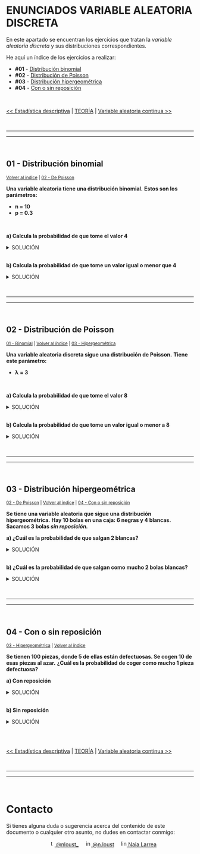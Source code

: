 # ENUNCIADOS VARIABLE ALEATORIA DISCRETA

En este apartado se encuentran los ejercicios que tratan la *variable aleatoria discreta* y sus distribuciones correspondientes.

<p id=indice>He aquí un índice de los ejercicios a realizar:</p>

* **#01** - [Distribución binomial](#01---distribución-binomial)
* **#02** - [Distribución de Poisson](#02---distribución-de-poisson)
* **#03** - [Distribución hipergeométrica](#03---distribución-hipergeométrica)
* **#04** - [Con o sin reposición](#04---con-o-sin-reposición)

<br>

[<< Estadística descriptiva](../02-estadistica-descriptiva/README.md#enunciados-estadística-descriptiva) | [TEORÍA](../../TEORIA) | [Variable aleatoria continua >>](../04-variable-aleatoria-continua)


<br><hr>
<hr><br>


## 01 - Distribución binomial

<sub>[Volver al índice](#indice) | [02 - De Poisson](#02---distribución-de-poisson)</sub>

**Una variable aleatoria tiene una distribución binomial.**
**Estos son los parámetros:**
* **n = 10**
* **p = 0.3**

<br>

**a) Calcula la probabilidad de que tome el valor 4**

<details>
<summary>SOLUCIÓN</summary>
<p>

```r
# tomar el valor 4 -> x = 4 -> prefijo: d
# distribución binomial -> dbinom(x, n, p)
dbinom(4, 10, 0.3) # 0.2001209
```

<sub>[Verlo en el repositorio](./01-distribucion-binomial.R)</sub>

</p>
</details>

<br>

**b) Calcula la probabilidad de que tome un valor igual o menor que 4**

<details>
<summary>SOLUCIÓN</summary>
<p>

```r
# tomar valor igual o menor que 4 -> x <= 4 -> prefijo: p
# distribución binomial -> pbinom(x, n, p)
pbinom(4, 10, 0.3) # 0.8497317
```

<sub>[Verlo en el repositorio](./01-distribucion-binomial.R)</sub>

</p>
</details>


<br><hr>
<hr><br>


## 02 - Distribución de Poisson

<sub>[01 - Binomial](#01---distribución-binomial) | [Volver al índice](#indice) | [03 - Hipergeométrica](#03---distribución-hipergeométrica)</sub>

**Una variable aleatoria discreta sigue una distribución de Poisson.**
**Tiene este parámetro:**
* **λ = 3**

<br>

**a) Calcula la probabilidad de que tome el valor 8**

<details>
<summary>SOLUCIÓN</summary>
<p>

```r
# x = 8 -> prefijo: d
# Poisson -> dpois(x, lambda)
dpois(8, 3) # 0.008101512
```

<sub>[Verlo en el repositorio](./02-distribucion-poisson.R)</sub>

</p>
</details>

<br>

**b) Calcula la probabilidad de que tome un valor igual o menor a 8**

<details>
<summary>SOLUCIÓN</summary>
<p>

```r
# x <= 8 -> prefijo: p
# Poisson -> ppois(x, lambda)
ppois(8, 3) # 0.996197
```

<sub>[Verlo en el repositorio](./02-distribucion-poisson.R)</sub>

</p>
</details>


<br><hr>
<hr><br>


## 03 - Distribución hipergeométrica

<sub>[02 - De Poisson](#02---distribución-de-poisson) | [Volver al índice](#indice) | [04 - Con o sin reposición](#04---con-o-sin-reposición)</sub>

**Se tiene una variable aleatoria que sigue una distribución hipergeométrica.**
**Hay 10 bolas en una caja: 6 negras y 4 blancas. Sacamos 3 bolas *sin reposición.***

**a) ¿Cuál es la probabilidad de que salgan 2 blancas?**

<details>
<summary>SOLUCIÓN</summary>
<p>

```r
# sin reposición -> la probabilidad cambia cada vez que se saca una bola

# x = 2 -> prefijo: d
# distribución hipergeométrica -> dhyper(x, r, N-r, n)

# N = número total de bolas = 10
# n = número de bolas que se sacan = 3
# r = cantidad de bolas del tipo a analizar (blancas) = 4

dhyper(2, 4, 10-4, 3) # 0.3
```

<sub>[Verlo en el repositorio](./03-distribucion-hipergeometrica.R)</sub>

</p>
</details>

<br>

**b) ¿Cuál es la probabilidad de que salgan como mucho 2 bolas blancas?**

<details>
<summary>SOLUCIÓN</summary>
<p>

```r
# sin reposición -> la probabilidad cambia cada vez que se saca una bola

# x <= 2 -> prefijo: p
# distribución hipergeométrica -> phyper(x, r, N-r, n)

# N = número total de bolas = 10
# n = número de bolas que se sacan = 3
# r = cantidad de bolas del tipo a analizar (blancas) = 4

phyper(2, 4, 10-4, 3) # 0.9666667
```

<sub>[Verlo en el repositorio](./03-distribucion-hipergeometrica.R)</sub>

</p>
</details>


<br><hr>
<hr><br>


## 04 - Con o sin reposición

<sub>[03 - Hipergeométrica](#03---distribución-hipergeométrica) | [Volver al índice](#indice)</sub>

**Se tienen 100 piezas, donde 5 de ellas están defectuosas. Se cogen 10 de esas piezas al azar.**
**¿Cuál es la probabilidad de coger como mucho 1 pieza defectuosa?**

**a) Con reposición**

<details>
<summary>SOLUCIÓN</summary>
<p>

```r
# con reposición -> misma probabilidad cada vez que se coge una bola

# distribución BINOMIAL
# x <= 1 -> prefijo: p
# pbinom(x, n, p)

# N = piezas totales = 100
# n = piezas que cogemos = 10
# r = piezas totales del tipo que se quiere analizar (defectuosas) = 5

pbinom(1, 10, 5/100) # 0.9138616
```

<sub>[Ver en el repositorio](./04-con-o-sin-reposicion.R)</sub>

</p>
</details>

<br>

**b) Sin reposición**

<details>
<summary>SOLUCIÓN</summary>
<p>

```r
# sin reposición -> cada vez que se coge una bola, cambia la probabilidad de la siguiente

# distribución HIPERGEOMÉTRICA
# x <= 1 -> prefijo: p
# phyper(x, r, N-r, n)

# N = piezas totales = 100
# n = piezas que cogemos = 10
# r = piezas totales del tipo que se quiere analizar (defectuosas) = 5

phyper(1, 5, 95, 10) # 0.9231433
```

<sub>[Ver en el repositorio](./04-con-o-sin-reposicion.R)</sub>

</p>
</details>


<br><br>


[<< Estadística descriptiva](../02-estadistica-descriptiva/README.md#enunciados-estadística-descriptiva) | [TEORÍA](../../TEORIA) | [Variable aleatoria continua >>](../04-variable-aleatoria-continua)


<br><hr>
<hr><br>


# Contacto

Si tienes alguna duda o sugerencia acerca del contenido de este documento o cualquier otro asunto, no dudes en contactar conmigo:

<div align="center">
&emsp;<a href="https://twitter.com/nloust_"><img width="16" alt="twitter_logo" src="https://user-images.githubusercontent.com/110897750/195668304-54d1fbb3-bea1-4f9d-9ee7-7e494bd79013.png"> @nloust_</a> <!-- twitter: -->
&emsp;<a href="https://www.instagram.com/n.loust/"><img width="16" alt="instagram_logo" src="https://seeklogo.com/images/I/instagram-new-2016-logo-4773FE3F99-seeklogo.com.png"> @n.loust</a> <!-- instagram: -->
&emsp;<a href="https://www.linkedin.com/in/naia-larrea/"><img width="16" alt="linkedin_logo" src="https://user-images.githubusercontent.com/110897750/195669519-30e44b5d-4bef-47d3-9e37-81cff0ee5e55.png"> Naia Larrea</a> <!-- linkedin: -->
</div>